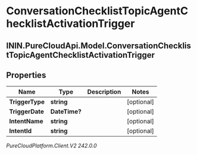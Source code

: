 # ConversationChecklistTopicAgentChecklistActivationTrigger

## ININ.PureCloudApi.Model.ConversationChecklistTopicAgentChecklistActivationTrigger

## Properties

|Name | Type | Description | Notes|
|------------ | ------------- | ------------- | -------------|
| **TriggerType** | **string** |  | [optional] |
| **TriggerDate** | **DateTime?** |  | [optional] |
| **IntentName** | **string** |  | [optional] |
| **IntentId** | **string** |  | [optional] |



_PureCloudPlatform.Client.V2 242.0.0_

